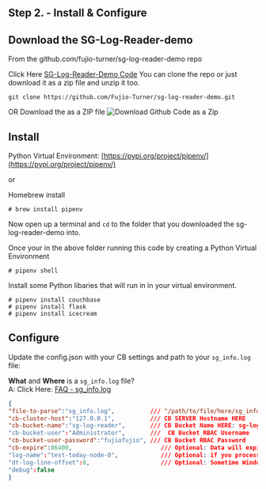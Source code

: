 ## Step 2. - Install & Configure

## Download the SG-Log-Reader-demo 

From the github.com/fujio-turner/sg-log-reader-demo repo

Click Here [SG-Log-Reader-Demo Code](https://github.com/Fujio-Turner/sg-log-reader-demo)
You can clone the repo or just download it as a zip file and unzip it too.
```console
git clone https://github.com/Fujio-Turner/sg-log-reader-demo.git
```
OR
Download the as a ZIP file
<img title="Download Github Code as a Zip" alt="Download Github Code as a Zip" src="https://helpdeskgeek.com/wp-content/pictures/2021/06/11CodeButtonDownloadZip.png">


## Install 

Python Virtual Environment:
[https://pypi.org/project/pipenv/](https://pypi.org/project/pipenv/)

or 

Homebrew install

```console
# brew install pipenv
```
Now open up a terminal and `cd` to the folder that you downloaded the sg-log-reader-demo into.

Once your in the above folder running this code by creating a Python Virtual Environment

```console
# pipenv shell 
```

Install some Python libaries that will run in in your virtual environment.

```console
# pipenv install couchbase
# pipenv install flask
# pipenv install icecream
```


## Configure

Update the config.json with your CB settings and path to your `sg_info.log` file:

<b>What</b>  and <b>Where</b> is a `sg_info.log` file? 
<br>
A: Click Here: [FAQ - sg_info.log](/faq)


 ```json
 {
"file-to-parse":"sg_info.log",	        /// "/path/to/file/here/sg_info.log" 
"cb-cluster-host":"127.0.0.1",          /// CB SERVER Hostname HERE
"cb-bucket-name":"sg-log-reader",       /// CB Bucket Name HERE: sg-log-reader._default._default
"cb-bucket-user":"Administrator",       ///  CB Bucket RBAC Username
"cb-bucket-user-password":"fujiofujio", /// CB Bucket RBAC Password
"cb-expire":86400,                         /// Optional: Data will expire in 24 hours
"log-name":"test-today-node-0",            /// Optional: if you process multiple SG nodes you can tag the logs source here.
"dt-log-line-offset":0,                    /// Optional: Sometime Windows Machine add address spaces in the timestamp in front.
"debug":false
}
 ```